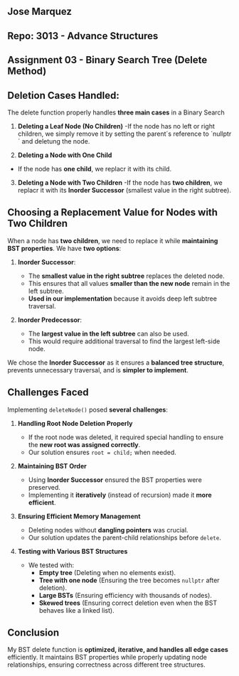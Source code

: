 ## Jose Marquez
## Repo: 3013 - Advance Structures

## Assignment 03 - Binary Search Tree (Delete Method)

## Deletion Cases Handled: 

The delete function properly handles **three main cases** in a Binary Search

1. **Deleting a Leaf Node (No Children)**
-If the node has no left or right children, we simply remove it by setting the parent´s reference to ´nullptr´ and deletung the node.

2. **Deleting a Node with One Child**
- If the node has **one child**, we replacr it with its child.

3. **Deleting a Node with Two Children** 
-If the node has **two children**, we replacr it with its **Inorder Successor** (smallest value in the right subtree).

##  Choosing a Replacement Value for Nodes with Two Children

When a node has **two children**, we need to replace it while **maintaining BST properties**. We have **two options**:

1. **Inorder Successor**:  
   - The **smallest value in the right subtree** replaces the deleted node.
   - This ensures that all values **smaller than the new node** remain in the left subtree.
   - **Used in our implementation** because it avoids deep left subtree traversal.

2. **Inorder Predecessor**:  
   - The **largest value in the left subtree** can also be used.
   - This would require additional traversal to find the largest left-side node.

We chose the **Inorder Successor** as it ensures a **balanced tree structure**, prevents unnecessary traversal, and is **simpler to implement**.

## Challenges Faced

Implementing `deleteNode()` posed **several challenges**:

1. **Handling Root Node Deletion Properly**  
   - If the root node was deleted, it required special handling to ensure the **new root was assigned correctly**.
   - Our solution ensures `root = child;` when needed.

2. **Maintaining BST Order**  
   - Using **Inorder Successor** ensured the BST properties were preserved.
   - Implementing it **iteratively** (instead of recursion) made it **more efficient**.

3. **Ensuring Efficient Memory Management**  
   - Deleting nodes without **dangling pointers** was crucial.
   - Our solution updates the parent-child relationships before `delete`.

4. **Testing with Various BST Structures**  
   - We tested with:
     - **Empty tree** (Deleting when no elements exist).
     - **Tree with one node** (Ensuring the tree becomes `nullptr` after deletion).
     - **Large BSTs** (Ensuring efficiency with thousands of nodes).
     - **Skewed trees** (Ensuring correct deletion even when the BST behaves like a linked list).


##  Conclusion
My BST delete function is **optimized, iterative, and handles all edge cases** efficiently. It maintains BST properties while properly updating node relationships, ensuring correctness across different tree structures.
